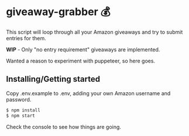 # giveaway-grabber 💰

This script will loop through all your Amazon giveaways and try to submit entries for them. 

**WIP** - Only "no entry requirement" giveaways are implemented.

Wanted a reason to experiment with puppeteer, so here goes.

## Installing/Getting started

Copy .env.example to .env, adding your own Amazon username and password.

```javascript
$ npm install
$ npm start
```

Check the console to see how things are going.
